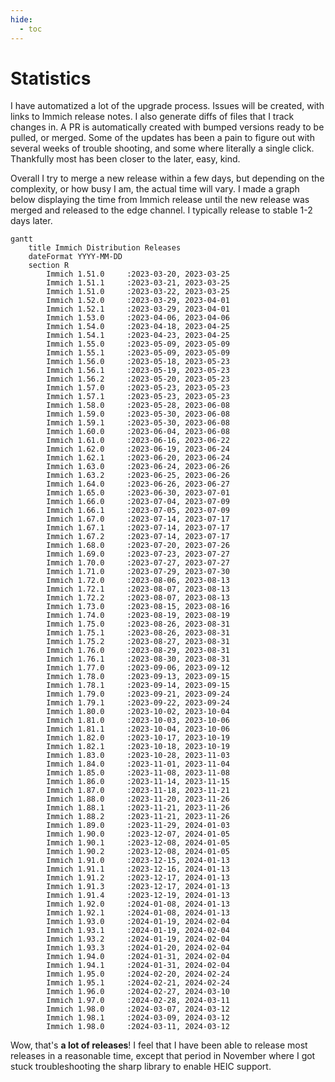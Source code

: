```yaml
---
hide:
  - toc
---
```

# Statistics

I have automatized a lot of the upgrade process. Issues will be created, with links to Immich release notes. I also generate diffs of files that I track changes in. A PR is automatically created with bumped versions ready to be pulled, or merged. Some of the updates has been a pain to figure out with several weeks of trouble shooting, and some where literally a single click. Thankfully most has been closer to the later, easy, kind.

Overall I try to merge a new release within a few days, but depending on the complexity, or how busy I am, the actual time will vary. I made a graph below displaying the time from Immich release until the new release was merged and released to the edge channel. I typically release to stable 1-2 days later.

```mermaid
gantt
    title Immich Distribution Releases
    dateFormat YYYY-MM-DD
    section R
        Immich 1.51.0     :2023-03-20, 2023-03-25
        Immich 1.51.1     :2023-03-21, 2023-03-25
        Immich 1.51.0     :2023-03-22, 2023-03-25
        Immich 1.52.0     :2023-03-29, 2023-04-01
        Immich 1.52.1     :2023-03-29, 2023-04-01
        Immich 1.53.0     :2023-04-06, 2023-04-06
        Immich 1.54.0     :2023-04-18, 2023-04-25
        Immich 1.54.1     :2023-04-23, 2023-04-25
        Immich 1.55.0     :2023-05-09, 2023-05-09
        Immich 1.55.1     :2023-05-09, 2023-05-09
        Immich 1.56.0     :2023-05-18, 2023-05-23
        Immich 1.56.1     :2023-05-19, 2023-05-23
        Immich 1.56.2     :2023-05-20, 2023-05-23
        Immich 1.57.0     :2023-05-23, 2023-05-23
        Immich 1.57.1     :2023-05-23, 2023-05-23
        Immich 1.58.0     :2023-05-28, 2023-06-08
        Immich 1.59.0     :2023-05-30, 2023-06-08
        Immich 1.59.1     :2023-05-30, 2023-06-08
        Immich 1.60.0     :2023-06-04, 2023-06-08
        Immich 1.61.0     :2023-06-16, 2023-06-22
        Immich 1.62.0     :2023-06-19, 2023-06-24
        Immich 1.62.1     :2023-06-20, 2023-06-24
        Immich 1.63.0     :2023-06-24, 2023-06-26
        Immich 1.63.2     :2023-06-25, 2023-06-26
        Immich 1.64.0     :2023-06-26, 2023-06-27
        Immich 1.65.0     :2023-06-30, 2023-07-01
        Immich 1.66.0     :2023-07-04, 2023-07-09
        Immich 1.66.1     :2023-07-05, 2023-07-09
        Immich 1.67.0     :2023-07-14, 2023-07-17
        Immich 1.67.1     :2023-07-14, 2023-07-17
        Immich 1.67.2     :2023-07-14, 2023-07-17
        Immich 1.68.0     :2023-07-20, 2023-07-26
        Immich 1.69.0     :2023-07-23, 2023-07-27
        Immich 1.70.0     :2023-07-27, 2023-07-27
        Immich 1.71.0     :2023-07-29, 2023-07-30
        Immich 1.72.0     :2023-08-06, 2023-08-13
        Immich 1.72.1     :2023-08-07, 2023-08-13
        Immich 1.72.2     :2023-08-07, 2023-08-13
        Immich 1.73.0     :2023-08-15, 2023-08-16
        Immich 1.74.0     :2023-08-19, 2023-08-19
        Immich 1.75.0     :2023-08-26, 2023-08-31
        Immich 1.75.1     :2023-08-26, 2023-08-31
        Immich 1.75.2     :2023-08-27, 2023-08-31
        Immich 1.76.0     :2023-08-29, 2023-08-31
        Immich 1.76.1     :2023-08-30, 2023-08-31
        Immich 1.77.0     :2023-09-06, 2023-09-12
        Immich 1.78.0     :2023-09-13, 2023-09-15
        Immich 1.78.1     :2023-09-14, 2023-09-15
        Immich 1.79.0     :2023-09-21, 2023-09-24
        Immich 1.79.1     :2023-09-22, 2023-09-24
        Immich 1.80.0     :2023-10-02, 2023-10-04
        Immich 1.81.0     :2023-10-03, 2023-10-06
        Immich 1.81.1     :2023-10-04, 2023-10-06
        Immich 1.82.0     :2023-10-17, 2023-10-19
        Immich 1.82.1     :2023-10-18, 2023-10-19
        Immich 1.83.0     :2023-10-28, 2023-11-03
        Immich 1.84.0     :2023-11-01, 2023-11-04
        Immich 1.85.0     :2023-11-08, 2023-11-08
        Immich 1.86.0     :2023-11-14, 2023-11-15
        Immich 1.87.0     :2023-11-18, 2023-11-21
        Immich 1.88.0     :2023-11-20, 2023-11-26
        Immich 1.88.1     :2023-11-21, 2023-11-26
        Immich 1.88.2     :2023-11-21, 2023-11-26
        Immich 1.89.0     :2023-11-29, 2024-01-03
        Immich 1.90.0     :2023-12-07, 2024-01-05
        Immich 1.90.1     :2023-12-08, 2024-01-05
        Immich 1.90.2     :2023-12-08, 2024-01-05
        Immich 1.91.0     :2023-12-15, 2024-01-13
        Immich 1.91.1     :2023-12-16, 2024-01-13
        Immich 1.91.2     :2023-12-17, 2024-01-13
        Immich 1.91.3     :2023-12-17, 2024-01-13
        Immich 1.91.4     :2023-12-19, 2024-01-13
        Immich 1.92.0     :2024-01-08, 2024-01-13
        Immich 1.92.1     :2024-01-08, 2024-01-13
        Immich 1.93.0     :2024-01-19, 2024-02-04
        Immich 1.93.1     :2024-01-19, 2024-02-04
        Immich 1.93.2     :2024-01-19, 2024-02-04
        Immich 1.93.3     :2024-01-20, 2024-02-04
        Immich 1.94.0     :2024-01-31, 2024-02-04
        Immich 1.94.1     :2024-01-31, 2024-02-04
        Immich 1.95.0     :2024-02-20, 2024-02-24
        Immich 1.95.1     :2024-02-21, 2024-02-24
        Immich 1.96.0     :2024-02-27, 2024-03-10
        Immich 1.97.0     :2024-02-28, 2024-03-11
        Immich 1.98.0     :2024-03-07, 2024-03-12
        Immich 1.98.1     :2024-03-09, 2024-03-12
        Immich 1.98.0     :2024-03-11, 2024-03-12
```

Wow, that's **a lot of releases**! I feel that I have been able to release most releases in a reasonable time, except that period in November where I got stuck troubleshooting the sharp library to enable HEIC support.
